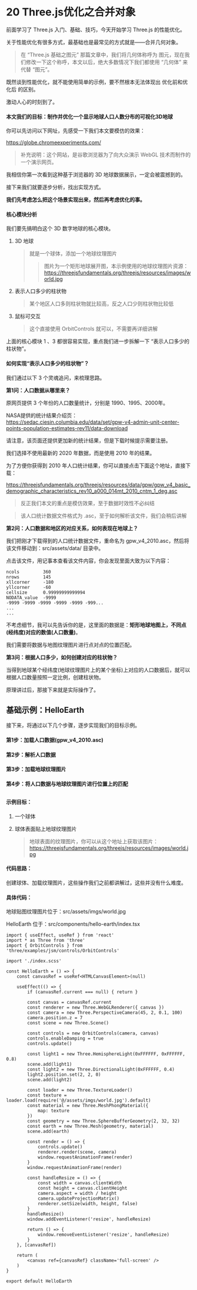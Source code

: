 # 20 Three.js优化之合并对象

前面学习了 Three.js 入门、基础、技巧，今天开始学习 Three.js 的性能优化。

关于性能优化有很多方式，最基础也是最常见的方式就是——合并几何对象。

> 在 “Three.js 基础之图元” 那篇文章中，我们将几何体称呼为 图元，现在我们修改一下这个称呼，本文以后，绝大多数情况下我们都使用 “几何体” 来代替 “图元”。



既然谈到性能优化，就不能使用简单的示例，要不然根本无法体现出 优化前和优化后 的区别。

激动人心的时刻到了。

#### 本文我们的目标：制作并优化一个显示地球人口人数分布的可视化3D地球

你可以先访问以下网址，先感受一下我们本文要模仿的效果：

https://globe.chromeexperiments.com/

> 补充说明：这个网站，是谷歌浏览器为了向大众演示 WebGL 技术而制作的一个演示网页。

我相信你第一次看到这种基于浏览器的 3D 地球数据展示，一定会被震撼到的。

接下来我们就要逐步分析，找出实现方式。

**我们先考虑怎么把这个场景实现出来，然后再考虑优化的事。**



#### 核心模块分析

我们要先搞明白这个 3D 数字地球的核心模块。

1. 3D 地球

   > 就是一个球体，添加一个地球纹理图片
   >
   > > 图片为一个矩形地球展开图，本示例使用的地球纹理图片资源：  
   > > https://threejsfundamentals.org/threejs/resources/images/world.jpg

2. 表示人口多少的柱状物

   > 某个地区人口多则柱状物就比较高，反之人口少则柱状物比较低

3. 鼠标可交互

   > 这个直接使用 OrbitControls 就可以，不需要再详细讲解

上面的核心模块 1 、3 都很容易实现，重点我们进一步拆解一下 “表示人口多少的柱状物”。



#### 如何实现“表示人口多少的柱状物”？

我们通过以下 3 个灵魂追问，来梳理思路。

**第1问：人口数据从哪里来？**

原网页提供 3 个年份的人口数量统计，分别是 1990、1995、2000年。

NASA提供的统计结果介绍页：
https://sedac.ciesin.columbia.edu/data/set/gpw-v4-admin-unit-center-points-population-estimates-rev11/data-download

请注意，该页面还提供更加新的统计结果，但是下载时候提示需要注册。

我们选择不使用最新的 2020 年数据，而是使用 2010 年的结果。

为了方便你获得到 2010 年人口统计结果，你可以直接点击下面这个地址，直接下载：

https://threejsfundamentals.org/threejs/resources/data/gpw/gpw_v4_basic_demographic_characteristics_rev10_a000_014mt_2010_cntm_1_deg.asc

> 反正我们本文的重点是模仿效果，至于数据时效性不必纠结

> 该人口统计数据文件格式为 .asc，至于如何解析该文件，我们会稍后讲解



**第2问：人口数据和地区的对应关系，如何表现在地球上？**

我们把刚才下载得到的人口统计数据文件，重命名为 gpw_v4_2010.asc，然后将该文件移动到：src/assets/data/ 目录中。

点击该文件，用记事本查看该文件内容，你会发现里面大致为以下内容：

```
ncols         360
nrows         145
xllcorner     -180
yllcorner     -60
cellsize      0.99999999999994
NODATA_value  -9999
-9999 -9999 -9999 -9999 -9999 -999...
...
...
```

不考虑细节，我可以先告诉你的是，这里面的数据是：**矩形地球地图上，不同点(经纬度)对应的数值(人口数量)**。

我们需要将数据与地图纹理图片进行点对点的位置匹配。



**第3问：根据人口多少，如何创建对应的柱状物？**

当得到地球某个经纬度(地球纹理图片上的某个坐标)上对应的人口数据后，就可以根据人口数量按照一定比例，创建柱状物。



原理讲过后，那接下来就是实际操作了。



## 基础示例：HelloEarth

接下来，将通过以下几个步骤，逐步实现我们的目标示例。



#### 第1步：加载人口数据(gpw_v4_2010.asc)



#### 第2步：解析人口数据



#### 第3步：加载地球纹理图片



#### 第4步：将人口数据与地球纹理图片进行位置上的匹配





## 

#### 示例目标：

1. 一个球体

2. 球体表面贴上地球纹理图片

   > 地球表面的纹理图片，你可以从这个地址上获取该图片：https://threejsfundamentals.org/threejs/resources/images/world.jpg



#### 代码思路：

创建球体、加载纹理图片，这些操作我们之前都讲解过，这些并没有什么难度。



#### 具体代码：

地球贴图纹理图片位于：src/assets/imgs/world.jpg

HelloEarth 位于：src/components/hello-earth/index.tsx

```
import { useEffect, useRef } from 'react'
import * as Three from 'three'
import { OrbitControls } from 'three/examples/jsm/controls/OrbitControls'

import './index.scss'

const HelloEarth = () => {
    const canvasRef = useRef<HTMLCanvasElement>(null)

    useEffect(() => {
        if (canvasRef.current === null) { return }

        const canvas = canvasRef.current
        const renderer = new Three.WebGLRenderer({ canvas })
        const camera = new Three.PerspectiveCamera(45, 2, 0.1, 100)
        camera.position.z = 7
        const scene = new Three.Scene()

        const controls = new OrbitControls(camera, canvas)
        controls.enableDamping = true
        controls.update()

        const light1 = new Three.HemisphereLight(0xFFFFFF, 0xFFFFFF, 0.8)
        scene.add(light1)
        const light2 = new Three.DirectionalLight(0xFFFFFF, 0.4)
        light2.position.set(2, 2, 0)
        scene.add(light2)

        const loader = new Three.TextureLoader()
        const texture = loader.load(require('@/assets/imgs/world.jpg').default)
        const material = new Three.MeshPhongMaterial({
            map: texture
        })
        const geometry = new Three.SphereBufferGeometry(2, 32, 32)
        const earth = new Three.Mesh(geometry, material)
        scene.add(earth)

        const render = () => {
            controls.update()
            renderer.render(scene, camera)
            window.requestAnimationFrame(render)
        }
        window.requestAnimationFrame(render)

        const handleResize = () => {
            const width = canvas.clientWidth
            const height = canvas.clientHeight
            camera.aspect = width / height
            camera.updateProjectionMatrix()
            renderer.setSize(width, height, false)
        }
        handleResize()
        window.addEventListener('resize', handleResize)

        return () => {
            window.removeEventListener('resize', handleResize)
        }
    }, [canvasRef])

    return (
        <canvas ref={canvasRef} className='full-screen' />
    )
}

export default HelloEarth
```



